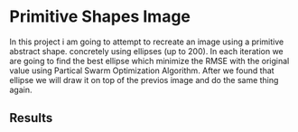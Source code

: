 # Primitive Shapes Image

In this project i am going to attempt to recreate an image using a primitive abstract shape.
concretely using ellipses (up to 200).
In each iteration we are going to find the best ellipse which minimize the RMSE with the original value using Partical Swarm Optimization Algorithm.
After we found that ellipse we will draw it on top of the previos image and do the same thing again.

## Results

